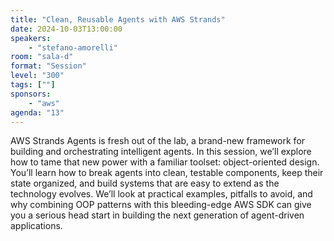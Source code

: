 ```yaml
---
title: "Clean, Reusable Agents with AWS Strands"
date: 2024-10-03T13:00:00
speakers:
    - "stefano-amorelli"
room: "sala-d"
format: "Session" 
level: "300"
tags: [""]
sponsors: 
    - "aws"
agenda: "13"
---
```


AWS Strands Agents is fresh out of the lab, a brand-new framework for building and orchestrating intelligent agents. In this session, we’ll explore how to tame that new power with a familiar toolset: object-oriented design. You’ll learn how to break agents into clean, testable components, keep their state organized, and build systems that are easy to extend as the technology evolves. We’ll look at practical examples, pitfalls to avoid, and why combining OOP patterns with this bleeding-edge AWS SDK can give you a serious head start in building the next generation of agent-driven applications.